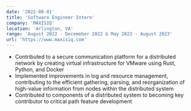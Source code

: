 ```yaml
---
date: '2022-08-01'
title: 'Software Engineer Intern'
company: 'MAXISIQ'
location: 'Arlington, VA'
range: 'August 2022 - Decemeber 2022 & May 2023 - August 2023'
url: 'https://www.maxisiq.com'
---
```


- Contributed to a secure communication platform for a distributed network by creating virtual infrastructure for VMware using Rust, Python, and Docker
- Implemented improvements in log and resource management, contributing to the efficient gathering, parsing, and reorganization of high-value information from nodes within the distributed system
- Contributed to components of a distributed system to becoming key contributor to critical path feature development
